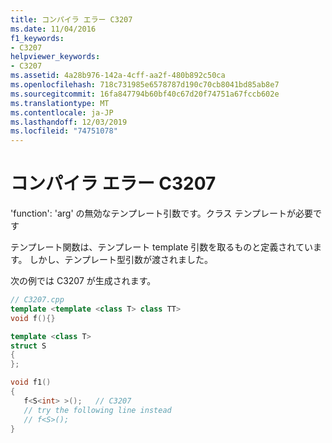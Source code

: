 ```yaml
---
title: コンパイラ エラー C3207
ms.date: 11/04/2016
f1_keywords:
- C3207
helpviewer_keywords:
- C3207
ms.assetid: 4a28b976-142a-4cff-aa2f-480b892c50ca
ms.openlocfilehash: 718c731985e6578787d190c70cb8041bd85ab8e7
ms.sourcegitcommit: 16fa847794b60bf40c67d20f74751a67fccb602e
ms.translationtype: MT
ms.contentlocale: ja-JP
ms.lasthandoff: 12/03/2019
ms.locfileid: "74751078"
---
```

# <a name="compiler-error-c3207"></a>コンパイラ エラー C3207

'function': 'arg' の無効なテンプレート引数です。クラス テンプレートが必要です

テンプレート関数は、テンプレート template 引数を取るものと定義されています。 しかし、テンプレート型引数が渡されました。

次の例では C3207 が生成されます。

```cpp
// C3207.cpp
template <template <class T> class TT>
void f(){}

template <class T>
struct S
{
};

void f1()
{
   f<S<int> >();   // C3207
   // try the following line instead
   // f<S>();
}
```
